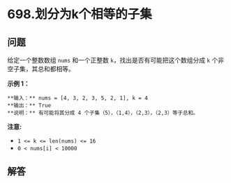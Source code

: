 # 698.划分为k个相等的子集

## 问题

给定一个整数数组 `nums` 和一个正整数 `k`，找出是否有可能把这个数组分成 `k` 个非空子集，其总和都相等。

**示例 1：**

```
**输入：** nums = [4, 3, 2, 3, 5, 2, 1], k = 4
**输出：** True
**说明：** 有可能将其分成 4 个子集（5），（1,4），（2,3），（2,3）等于总和。
```

**注意:**

* `1 <= k <= len(nums) <= 16`
* `0 < nums[i] < 10000`



## 解答


